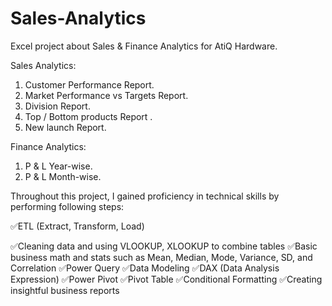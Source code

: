 # Sales-Analytics

Excel project about Sales & Finance Analytics for AtiQ Hardware.

Sales Analytics: 
 1. Customer Performance Report.
 2. Market Performance vs Targets Report.
 3. Division Report.
 4. Top / Bottom products Report .
 5. New launch Report.
 
 Finance Analytics: 
 1. P & L Year-wise.
 2. P & L Month-wise.

Throughout this project, I gained proficiency in technical skills by performing following steps:

✅ETL (Extract, Transform, Load)

✅Cleaning data and using VLOOKUP, XLOOKUP to combine tables
✅Basic business math and stats such as Mean, Median, Mode, Variance, SD, and Correlation
✅Power Query
✅Data Modeling
✅DAX (Data Analysis Expression)
✅Power Pivot
✅Pivot Table
✅Conditional Formatting
✅Creating insightful business reports
